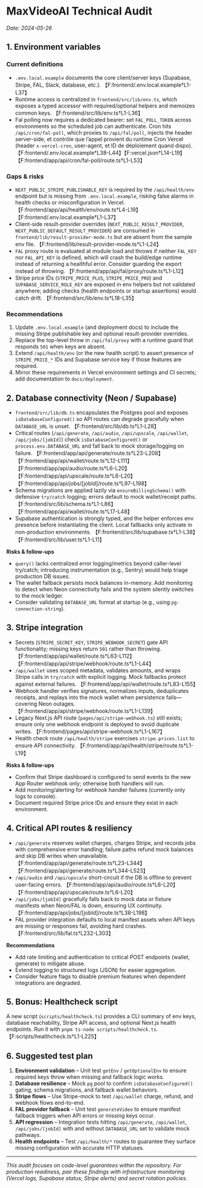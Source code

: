 # MaxVideoAI Technical Audit

_Date: 2024-05-26_

## 1. Environment variables

### Current definitions
- `.env.local.example` documents the core client/server keys (Supabase, Stripe, FAL, Slack, database, etc.). 【F:frontend/.env.local.example†L1-L37】
- Runtime access is centralized in `frontend/src/lib/env.ts`, which exposes a typed accessor with required/optional helpers and memoizes common keys. 【F:frontend/src/lib/env.ts†L1-L36】
- Fal polling now requires a dedicated bearer: set `FAL_POLL_TOKEN` across environments so the scheduled job can authenticate. Cron hits `/api/cron/fal-poll`, which proxies to `/api/fal/poll`, injects the header server-side, et contrôle que l’appel provient du runtime Cron Vercel (header `x-vercel-cron`, user-agent, et ID de déploiement quand dispo). 【F:frontend/.env.local.example†L38-L44】【F:vercel.json†L14-L19】【F:frontend/app/api/cron/fal-poll/route.ts†L1-L53】

### Gaps & risks
- `NEXT_PUBLIC_STRIPE_PUBLISHABLE_KEY` is required by the `/api/health/env` endpoint but is missing from `.env.local.example`, risking false alarms in health checks or misconfiguration in Vercel. 【F:frontend/app/api/health/env/route.ts†L4-L19】【F:frontend/.env.local.example†L1-L37】
- Client-side result-provider overrides (`NEXT_PUBLIC_RESULT_PROVIDER`, `NEXT_PUBLIC_DEFAULT_RESULT_PROVIDER`) are consumed in `frontend/lib/result-provider-mode.ts` but are absent from the sample env file. 【F:frontend/lib/result-provider-mode.ts†L1-L24】
- `FAL` proxy route is evaluated at module load and throws if neither `FAL_KEY` nor `FAL_API_KEY` is defined, which will crash the build/edge runtime instead of returning a healthful error. Consider guarding the export instead of throwing. 【F:frontend/app/api/fal/proxy/route.ts†L1-L12】
- Stripe price IDs (`STRIPE_PRICE_PLUS`, `STRIPE_PRICE_PRO`) and `SUPABASE_SERVICE_ROLE_KEY` are exposed in env helpers but not validated anywhere; adding checks (health endpoints or startup assertions) would catch drift. 【F:frontend/src/lib/env.ts†L18-L35】

### Recommendations
1. Update `.env.local.example` (and deployment docs) to include the missing Stripe publishable key and optional result-provider overrides.
2. Replace the top-level throw in `/api/fal/proxy` with a runtime guard that responds `501` when keys are absent.
3. Extend `/api/health/env` (or the new health script) to assert presence of `STRIPE_PRICE_*` IDs and Supabase service key if those features are required.
4. Mirror these requirements in Vercel environment settings and CI secrets; add documentation to `docs/deployment`.

## 2. Database connectivity (Neon / Supabase)
- `frontend/src/lib/db.ts` encapsulates the Postgres pool and exposes `isDatabaseConfigured()` so API routes can degrade gracefully when `DATABASE_URL` is unset. 【F:frontend/src/lib/db.ts†L1-L28】
- Critical routes (`/api/generate`, `/api/audio`, `/api/upscale`, `/api/wallet`, `/api/jobs/[jobId]`) check `isDatabaseConfigured()` or `process.env.DATABASE_URL` and fall back to mock storage/logging on failure. 【F:frontend/app/api/generate/route.ts†L23-L208】【F:frontend/app/api/wallet/route.ts†L12-L111】【F:frontend/app/api/audio/route.ts†L6-L20】【F:frontend/app/api/upscale/route.ts†L6-L20】【F:frontend/app/api/jobs/[jobId]/route.ts†L97-L198】
- Schema migrations are applied lazily via `ensureBillingSchema()` with defensive `try/catch` logging; errors default to mock wallet/receipt paths. 【F:frontend/src/lib/schema.ts†L1-L86】【F:frontend/app/api/wallet/route.ts†L17-L48】
- Supabase authentication is strongly typed, and the helper enforces env presence before instantiating the client. Local fallbacks only activate in non-production environments. 【F:frontend/src/lib/supabase.ts†L1-L38】【F:frontend/src/lib/user.ts†L1-L11】

**Risks & follow-ups**
- `query()` lacks centralized error logging/metrics beyond caller-level try/catch; introducing instrumentation (e.g., Sentry) would help triage production DB issues.
- The wallet fallback persists mock balances in-memory. Add monitoring to detect when Neon connectivity fails and the system silently switches to the mock ledger.
- Consider validating `DATABASE_URL` format at startup (e.g., using `pg-connection-string`).

## 3. Stripe integration
- Secrets (`STRIPE_SECRET_KEY`, `STRIPE_WEBHOOK_SECRET`) gate API functionality; missing keys return `501` rather than throwing. 【F:frontend/app/api/wallet/route.ts†L63-L112】【F:frontend/app/api/stripe/webhook/route.ts†L1-L44】
- `/api/wallet` uses scoped metadata, validates amounts, and wraps Stripe calls in `try/catch` with explicit logging. Mock fallbacks protect against external failures. 【F:frontend/app/api/wallet/route.ts†L83-L155】
- Webhook handler verifies signatures, normalizes inputs, deduplicates receipts, and replays into the mock wallet when persistence fails—covering Neon outages. 【F:frontend/app/api/stripe/webhook/route.ts†L1-L139】
- Legacy Next.js API route (`pages/api/stripe-webhook.ts`) still exists; ensure only one webhook endpoint is deployed to avoid duplicate writes. 【F:frontend/pages/api/stripe-webhook.ts†L1-L167】
- Health check route `/api/health/stripe` exercises `stripe.prices.list` to ensure API connectivity. 【F:frontend/app/api/health/stripe/route.ts†L1-L19】

**Risks & follow-ups**
- Confirm that Stripe dashboard is configured to send events to the new App Router webhook only; otherwise both handlers will run.
- Add monitoring/alerting for webhook handler failures (currently only logs to console).
- Document required Stripe price IDs and ensure they exist in each environment.

## 4. Critical API routes & resiliency
- `/api/generate` reserves wallet charges, charges Stripe, and records jobs with comprehensive error handling; failure paths refund mock balances and skip DB writes when unavailable. 【F:frontend/app/api/generate/route.ts†L23-L344】【F:frontend/app/api/generate/route.ts†L344-L523】
- `/api/audio` and `/api/upscale` short-circuit if the DB is offline to prevent user-facing errors. 【F:frontend/app/api/audio/route.ts†L6-L20】【F:frontend/app/api/upscale/route.ts†L6-L20】
- `/api/jobs/[jobId]` gracefully falls back to mock data or fixture manifests when Neon/FAL is down, ensuring UX continuity. 【F:frontend/app/api/jobs/[jobId]/route.ts†L38-L198】
- FAL provider integration defaults to local manifest assets when API keys are missing or responses fail, avoiding hard crashes. 【F:frontend/src/lib/fal.ts†L232-L303】

**Recommendations**
- Add rate limiting and authentication to critical POST endpoints (wallet, generate) to mitigate abuse.
- Extend logging to structured logs (JSON) for easier aggregation.
- Consider feature flags to disable premium features when dependent integrations are degraded.

## 5. Bonus: Healthcheck script
A new script (`scripts/healthcheck.ts`) provides a CLI summary of env keys, database reachability, Stripe API access, and optional Next.js health endpoints. Run it with `pnpm ts-node scripts/healthcheck.ts`. 【F:scripts/healthcheck.ts†L1-L225】

## 6. Suggested test plan
1. **Environment validation** – Unit test `getEnv` / `getOptionalEnv` to ensure required keys throw when missing and fallback logic works.
2. **Database resilience** – Mock `pg` pool to confirm `isDatabaseConfigured()` gating, schema migrations, and fallback wallet behaviors.
3. **Stripe flows** – Use Stripe-mock to test `/api/wallet` charge, refund, and webhook flows end-to-end.
4. **FAL provider fallback** – Unit test `generateVideo` to ensure manifest fallback triggers when API errors or missing keys occur.
5. **API regression** – Integration tests hitting `/api/generate`, `/api/wallet`, `/api/jobs/[jobId]` with and without `DATABASE_URL` set to validate mock pathways.
6. **Health endpoints** – Test `/api/health/*` routes to guarantee they surface missing configuration with accurate HTTP statuses.

---

_This audit focuses on code-level guarantees within the repository. For production readiness, pair these findings with infrastructure monitoring (Vercel logs, Supabase status, Stripe alerts) and secret rotation policies._
